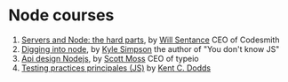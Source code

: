 # Node courses

1. [Servers and Node: the hard parts](https://frontendmasters.com/courses/servers-node-js/), by [Will Sentance](http://willsentance.com/) CEO of Codesmith
2. [Digging into node](https://frontendmasters.com/courses/digging-into-node/), by [Kyle Simpson](https://getify.com/) the author of "You don't know JS"
3. [Api design Nodejs](https://frontendmasters.com/courses/api-design-nodejs-v3/), by [Scott Moss](https://twitter.com/scotup) CEO of typeio
4. [Testing practices principales (JS)](https://frontendmasters.com/courses/testing-practices-principles/) by [Kent C. Dodds](https://kentcdodds.com/)
